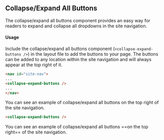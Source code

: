 ## Collapse/Expand All Buttons

 The collapse/expand all buttons component provides an easy way for readers to expand and collapse all dropdowns in the site navigation.

 #### Usage

 Include the collapse/expand all buttons component (`<collapse-expand-buttons />`) in the layout file to add the buttons to your page. The buttons can be added to any location within the site navigation and will always appear at the top right of it.

```html
<nav id="site-nav">
...
<collapse-expand-buttons />
...
</nav>
```
You can see an example of collapse/expand all buttons on the top right of the site navigation.

<!-- Included in syntax cheat sheet -->
<div id="short" class="d-none">

```html
<collapse-expand-buttons />
```

</div>

<!-- Included in readerFacingFeatures.md -->
<div id="examples" class="d-none">

You can see an example of collapse/expand all buttons ==on the top right== of the site navigation.
</div>